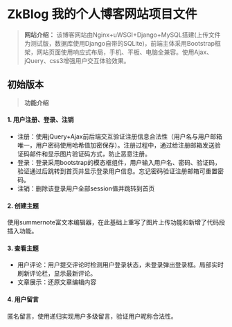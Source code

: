 # ZkBlog 我的个人博客网站项目文件
>**网站介绍：** 该博客网站由Nginx+uWSGI+Django+MySQL搭建(上传文件为测试版，数据库使用Django自带的SQLite)，前端主体采用Bootstrap框架，网站页面使用响应式布局，手机、平板、电脑全兼容。使用Ajax、jQuery、css3增强用户交互体验效果。
## 初始版本
>**功能介绍**
#### 1. 用户注册、登录、注销
* 注册：使用jQuery+Ajax前后端交互验证注册信息合法性（用户名与用户邮箱唯一，用户密码使用哈希值加密保存）。注册过程中，通过给注册邮箱发送验证码邮件和显示图片验证码方式，防止恶意注册。
* 登录：登录采用bootstrap的模态框组件，用户输入用户名、密码、验证码，验证通过后跳转到首页并显示登录用户信息。忘记密码验证注册邮箱可重置密码。
* 注销：删除该登录用户全部session值并跳转到首页
#### 2. 创建主题
使用summernote富文本编辑器，在此基础上重写了图片上传功能和新增了代码段插入功能。
#### 3. 查看主题
* 用户评论：用户提交评论时检测用户登录状态，未登录弹出登录框。局部实时刷新评论栏，显示最新评论。
* 文章展示：还原文章编辑内容
#### 4. 用户留言
匿名留言，使用递归实现用户多级留言，验证用户昵称合法性。

